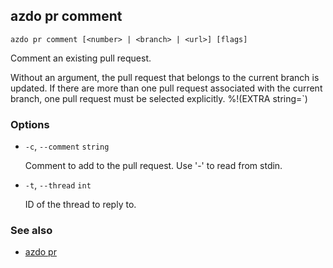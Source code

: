 ## azdo pr comment
```
azdo pr comment [<number> | <branch> | <url>] [flags]
```
Comment an existing pull request.

Without an argument, the pull request that belongs to the current branch is updated.
If there are more than one pull request associated with the current branch, one pull request must be selected explicitly.
%!(EXTRA string=`)
### Options


* `-c`, `--comment` `string`

	Comment to add to the pull request. Use &#39;-&#39; to read from stdin.

* `-t`, `--thread` `int`

	ID of the thread to reply to.


### See also

* [azdo pr](./azdo_pr.md)
